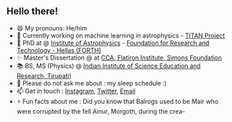 ## Hello there!

- 😄 My pronouns: He/him
- 🔭 Currently working on machine learning in astrophysics - [TITAN Project](https://spl.ics.forth.gr/titan)
- 🌱 PhD at @ [Institute of Astrophysics](ia.forth.gr) - [Foundation for Research and Technology - Hellas (FORTH)](https://www.forth.gr/en/home/)
- ✨ Master's Dissertation @ at [CCA, Flatiron Institute, Simons Foundation](https://www.simonsfoundation.org/flatiron/center-for-computational-astrophysics/)
- 📚 BS, MS (Physics) @ [Indian Institute of Science Education and Research, Tirupati](https://www.iisertirupati.ac.in/))
- 💬 Please do not ask me about : my sleep schedule :)
- 📫 Get in touch : [Instagram](instagram.com/spy.d_42), [Twitter](twitter.com/LahiryArnab), [Email](mailto:alahiry@ics.forth.gr)
- ⚡ Fun facts about me : Did you know that Balrogs used to be Mair who were corrupted by the fell Ainur, Morgoth, during the crea-


